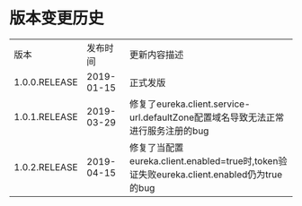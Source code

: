 # 版本变更历史

<table>
   <tr>
      <td>版本</td>
      <td>发布时间</td>
      <td>更新内容描述</td>
   </tr>
   <tr>
      <td>1.0.0.RELEASE</td>
      <td>2019-01-15</td>
      <td>正式发版</td>
   </tr>
   <tr>
      <td>1.0.1.RELEASE</td>
      <td>2019-03-29</td>
      <td>修复了eureka.client.service-url.defaultZone配置域名导致无法正常进行服务注册的bug</td>
   </tr>
   <tr>
      <td>1.0.2.RELEASE</td>
      <td>2019-04-15</td>
      <td>修复了当配置eureka.client.enabled=true时,token验证失败eureka.client.enabled仍为true的bug</td>
   </tr>
</table>
